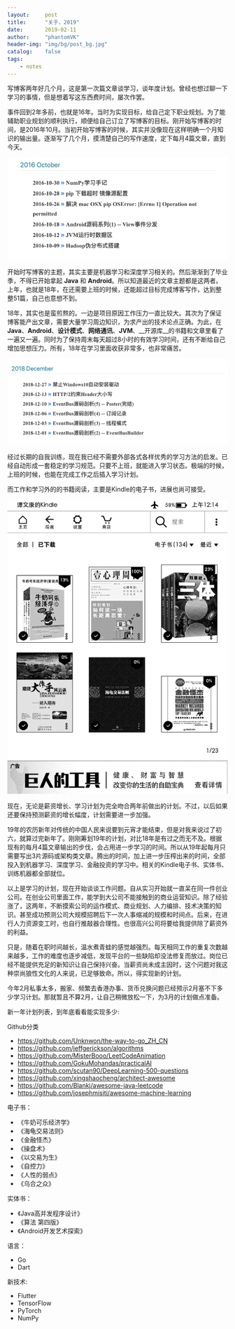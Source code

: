 ```yaml
---
layout:     post
title:      "关于，2019"
date:       2019-02-11
author:     "phantomVK"
header-img: "img/bg/post_bg.jpg"
catalog:    false
tags:
    - notes
---
```


写博客两年好几个月，这是第一次篇文章谈学习，谈年度计划。曾经也想过聊一下学习的事情，但是想着写这东西费时间，屡次作罢。

事件回到2年多前，也就是16年。当时为实现目标，给自己定下职业规划。为了能辅助职业规划的顺利执行，顺便给自己订立了写博客的目标。刚开始写博客的时间，是2016年10月。当初开始写博客的时候，其实并没像现在这样明确一个月知识的输出量。逐渐写了几个月，摸清楚自己的写作速度，定下每月4篇文章，直到今天。

![blog16_10](/img/blog/blog16_10.png)

开始时写博客的主题，其实主要是机器学习和深度学习相关的。然后渐渐到了毕业季，不得已开始拿起 __Java__ 和 __Android__。所以知道最近的文章主题都是这两者。上年，也就是18年，在还需要上班的时候，还能超过目标完成博客写作，达到整整51篇，自己也意想不到。

18年，其实也是蛮煎熬的。一边是项目原因工作压力一直比较大。其次为了保证博客能产出文章，需要大量学习周边知识，为求产出的技术论点正确。为此，在 __Java__、__Android__、__设计模式__、__网络通讯__、__JVM__、__开源库__的书籍和文章里看了一遍又一遍。同时为了保持周末每天超过8小时的有效学习时间，还有不断给自己增加思想压力。所有，18年在学习里面收获非常多，也非常痛苦。

![blog_18_12](/img/blog/blog_18_12.png)

经过长期的自我训练，现在我已经不需要外部各式各样优秀的学习方法的启发。已经自动形成一套稳定的学习规范。只要不上班，就能进入学习状态。极端的时候，上班的时候，也能在完成工作之后插入学习计划。

而工作和学习外的的书籍阅读，主要是Kindle的电子书，进展也尚可接受。

![blog_kindle](/img/blog/blog_kindle.png)

现在，无论是薪资增长、学习计划为完全吻合两年前做出的计划。不过，以后如果还要保持预测薪资的增长幅度，计划需要进一步加强。

19年的农历新年对传统的中国人民来说要到元宵才能结束，但是对我来说过了初六，就算过完新年了。刚刚筹划19年的计划，对比18年是有过之而无不及。根据现有的每月4篇文章输出的步伐，会占用进一步学习的时间。所以从19年起每月只需要写出3片源码或架构类文章。腾出的时间，加上进一步压榨出来的时间，全部投入到机器学习、深度学习、金融投资的学习中。相关的Kindle电子书、实体书、训练机器都全部就位。

以上是学习的计划，现在开始谈谈工作问题。自从实习开始就一直呆在同一件创业公司。在创业公司里面工作，能学到大公司不能接触到的商业运营知识。除了经验涨了，这两年，不断摸索公司的运作模式、商业规划、人力编排、技术决策的知识。甚至成功预测公司大规模招聘后下一次人事缩减的规模和时间点。后来，在进行人力资源变工时，也自行推敲器合理性。也很高兴公司将要给我提供除了薪资外的利益。

只是，随着在职时间越长，温水煮青蛙的感觉越强烈。每天相同工作的重复次数越来越多，工作的难度也逐步减低，发现平台的一些缺陷却没法修复而放过。岗位已经不能提供充足的新知识让自己保持兴奋。当薪资尚未成主因时，这个问题对我这种崇尚狼性文化的人来说，已足够致命。所以，得实现新的计划。

今年2月私事太多，搬家、频繁去香港办事、货币兑换问题已经预示2月塞不下多少学习计划。那就暂且不算2月，让自己稍微放松一下，为3月的计划做点准备。

新一年计划列表，到年底看看能实现多少:



Github分类

- https://github.com/Unknwon/the-way-to-go_ZH_CN
- https://github.com/jeffgerickson/algorithms
- https://github.com/MisterBooo/LeetCodeAnimation
- https://github.com/GokuMohandas/practicalAI
- https://github.com/scutan90/DeepLearning-500-questions
- https://github.com/xingshaocheng/architect-awesome
- https://github.com/Blankj/awesome-java-leetcode
- https://github.com/josephmisiti/awesome-machine-learning



电子书：

- 《牛奶可乐经济学》
- 《海龟交易法则》
- 《金融怪杰》
- 《操盘术》
- 《以交易为生》
- 《自控力》
- 《人性的弱点》
- 《乌合之众》



实体书：

- 《Java高并发程序设计》
- 《算法 第四版》
- 《Android开发艺术探索》



语言：

- Go
- Dart

 

新技术:

- Flutter
- TensorFlow
- PyTorch
- NumPy

